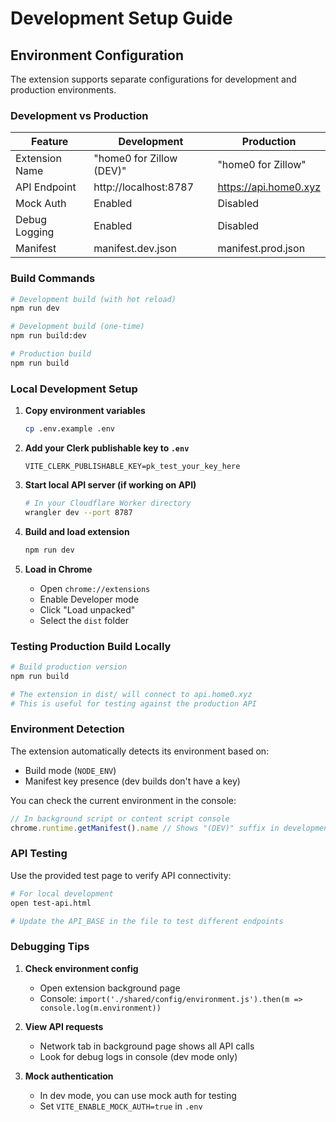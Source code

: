 # Development Setup Guide

## Environment Configuration

The extension supports separate configurations for development and production environments.

### Development vs Production

| Feature | Development | Production |
|---------|------------|------------|
| Extension Name | "home0 for Zillow (DEV)" | "home0 for Zillow" |
| API Endpoint | http://localhost:8787 | https://api.home0.xyz |
| Mock Auth | Enabled | Disabled |
| Debug Logging | Enabled | Disabled |
| Manifest | manifest.dev.json | manifest.prod.json |

### Build Commands

```bash
# Development build (with hot reload)
npm run dev

# Development build (one-time)
npm run build:dev

# Production build
npm run build
```

### Local Development Setup

1. **Copy environment variables**
   ```bash
   cp .env.example .env
   ```

2. **Add your Clerk publishable key to `.env`**
   ```
   VITE_CLERK_PUBLISHABLE_KEY=pk_test_your_key_here
   ```

3. **Start local API server (if working on API)**
   ```bash
   # In your Cloudflare Worker directory
   wrangler dev --port 8787
   ```

4. **Build and load extension**
   ```bash
   npm run dev
   ```

5. **Load in Chrome**
   - Open `chrome://extensions`
   - Enable Developer mode
   - Click "Load unpacked"
   - Select the `dist` folder

### Testing Production Build Locally

```bash
# Build production version
npm run build

# The extension in dist/ will connect to api.home0.xyz
# This is useful for testing against the production API
```

### Environment Detection

The extension automatically detects its environment based on:
- Build mode (`NODE_ENV`)
- Manifest key presence (dev builds don't have a key)

You can check the current environment in the console:
```javascript
// In background script or content script console
chrome.runtime.getManifest().name // Shows "(DEV)" suffix in development
```

### API Testing

Use the provided test page to verify API connectivity:
```bash
# For local development
open test-api.html

# Update the API_BASE in the file to test different endpoints
```

### Debugging Tips

1. **Check environment config**
   - Open extension background page
   - Console: `import('./shared/config/environment.js').then(m => console.log(m.environment))`

2. **View API requests**
   - Network tab in background page shows all API calls
   - Look for debug logs in console (dev mode only)

3. **Mock authentication**
   - In dev mode, you can use mock auth for testing
   - Set `VITE_ENABLE_MOCK_AUTH=true` in `.env`